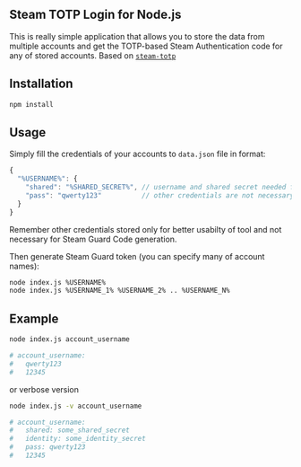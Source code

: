 ## Steam TOTP Login for Node.js 

This is really simple application that allows you to store the data from multiple accounts and
get the TOTP-based Steam Authentication code for any of stored accounts.
Based on [`steam-totp`](https://www.npmjs.com/package/steam-totp)

## Installation
```bash
npm install
```

## Usage

Simply fill the credentials of your accounts to `data.json` file in format:
```javascript
{
  "%USERNAME%": {
    "shared": "%SHARED_SECRET%", // username and shared secret needed for Steam Guard
    "pass": "qwerty123"          // other credentials are not necessary but will be displayed
  }
}
```

Remember other credentials stored only for better usabilty of tool and not necessary for Steam Guard Code generation.

Then generate Steam Guard token (you can specify many of account names):
```bash
node index.js %USERNAME%
node index.js %USERNAME_1% %USERNAME_2% .. %USERNAME_N%
```

## Example

```bash
node index.js account_username

# account_username:
#   qwerty123
#   12345
```
or verbose version

```bash
node index.js -v account_username

# account_username:
#   shared: some_shared_secret
#   identity: some_identity_secret
#   pass: qwerty123
#   12345
```